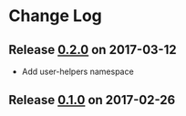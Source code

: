 # Change Log

## Release [0.2.0] on 2017-03-12

* Add user-helpers namespace


## Release [0.1.0] on 2017-02-26


[0.2.0]: https://github.com/stuartsierra/component.repl/tree/0.2.0
[0.1.0]: https://github.com/stuartsierra/component.repl/tree/0.1.0